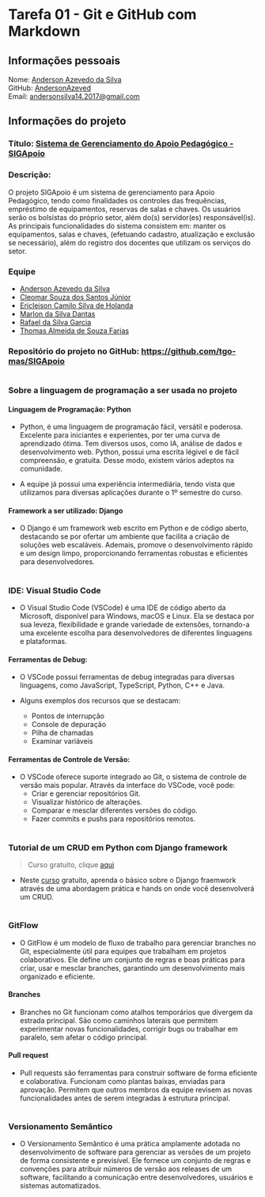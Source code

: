 # Tarefa 01 - Git e GitHub com Markdown

###

## Informações pessoais
Nome: [Anderson Azevedo da Silva](https://github.com/AndersonAzeved) <br>
GitHub: [AndersonAzeved](https://github.com/AndersonAzeved)<br>
Email: andersonsilva14.2017@gmail.com


###

## Informações do projeto
### Título: [Sistema de Gerenciamento do Apoio Pedagógico - SIGApoio](https://github.com/tgo-mas/SIGApoio)<br>
### Descrição: <br> 
O projeto SIGApoio é um sistema de gerenciamento para Apoio Pedagógico,  tendo como finalidades os controles das frequências, empréstimo de equipamentos, reservas de salas e chaves. 
Os usuários serão os bolsistas do próprio setor, além do(s) servidor(es) responsável(is). <br>  As principais funcionalidades do sistema consistem em: manter os equipamentos, salas e chaves, (efetuando cadastro, atualização e exclusão se necessário), além do registro dos docentes que utilizam os serviços do setor.

### Equipe 
* [Anderson Azevedo da Silva](https://github.com/AndersonAzeved)
* [Cleomar Souza dos Santos Júnior](https://github.com/Cleomar-Junior)
* [Ericleison Camilo Silva de Holanda](https://github.com/Ericleisonn)
* [Marlon da Silva Dantas](https://github.com/MarlonHD)
* [Rafael da Silva Garcia](https://github.com/garciaRafa)
* [Thomas Almeida de Souza Farias](https://github.com/tgo-mas)

### Repositório do projeto no GitHub: https://github.com/tgo-mas/SIGApoio

#


### Sobre a linguagem de programação a ser usada no projeto

#### Linguagem de Programação: Python

* Python, é uma linguagem de programação fácil, versátil e poderosa. Excelente para iniciantes e experientes, por ter uma curva de aprendizado ótima. Tem diversos usos, como IA, análise de dados e desenvolvimento web. Python, possui uma escrita légivel e de fácil compreensão, e gratuita. Desse modo, existem vários adeptos na comunidade. 

* A equipe já possui uma experiência intermediária, tendo vista que utilizamos para diversas aplicações durante o 1º semestre do curso. 


#### Framework a ser utilizado: Django 

* O Django é um framework web escrito em Python e de código aberto, destacando se por ofertar um ambiente que facilita a criação de soluções web escaláveis. Ademais, promove o desenvolvimento rápido e um design limpo, proporcionando ferramentas robustas e eficientes para desenvolvedores.

#


### IDE: Visual Studio Code
* O Visual Studio Code (VSCode) é uma IDE de código aberto da Microsoft, disponível para Windows, macOS e Linux. Ela se destaca por sua leveza, flexibilidade e grande variedade de extensões, tornando-a uma excelente escolha para desenvolvedores de diferentes linguagens e plataformas.

#### Ferramentas de Debug: 
* O VSCode possui ferramentas de debug integradas para diversas linguagens, como JavaScript, TypeScript, Python, C++ e Java. 

* Alguns exemplos dos recursos que se destacam: 
    * Pontos de interrupção 
    * Console de depuração 
    * Pilha de chamadas 
    * Examinar variáveis


#### Ferramentas de Controle de Versão:
* O VSCode oferece suporte integrado ao Git, o sistema de controle de versão mais popular. Através da interface do VSCode, você pode:
    * Criar e gerenciar repositórios Git.
    * Visualizar histórico de alterações.
    * Comparar e mesclar diferentes versões do código.
    * Fazer commits e pushs para repositórios remotos.

#


### Tutorial de um CRUD em Python com Django framework 
> Curso gratuito, clique [aqui](https://www.udemy.com/course/introducao-ao-django-4-crud-completo-com-banco-de-dados/)
* Neste [curso](https://www.udemy.com/course/introducao-ao-django-4-crud-completo-com-banco-de-dados/) gratuito, aprenda o básico sobre o Django fraemwork através de uma abordagem prática e hands on onde você desenvolverá um CRUD.

#


### GitFlow
* O GitFlow é um modelo de fluxo de trabalho para gerenciar branches no Git, especialmente útil para equipes que trabalham em projetos colaborativos. Ele define um conjunto de regras e boas práticas para criar, usar e mesclar branches, garantindo um desenvolvimento mais organizado e eficiente.

#### Branches
* Branches no Git funcionam como atalhos temporários que divergem da estrada principal. São como caminhos laterais que permitem experimentar novas funcionalidades, corrigir bugs ou trabalhar em paralelo, sem afetar o código principal.

#### Pull request
* Pull requests são ferramentas para construir software de forma eficiente e colaborativa. Funcionam como plantas baixas, enviadas para aprovação. Permitem que outros membros da equipe revisem as novas funcionalidades antes de serem integradas à estrutura principal.

#


### Versionamento Semântico
* O Versionamento Semântico é uma prática amplamente adotada no desenvolvimento de software para gerenciar as versões de um projeto de forma consistente e previsível. Ele fornece um conjunto de regras e convenções para atribuir números de versão aos releases de um software, facilitando a comunicação entre desenvolvedores, usuários e sistemas automatizados.

#